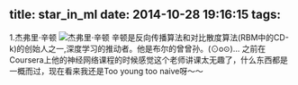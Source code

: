 title: star_in_ml
date: 2014-10-28 19:16:15
tags:
---
1.杰弗里·辛顿
![杰弗里·辛顿](http://logistic1994picbed.qiniudn.com/Geoffrey_Hinton.jpg)
辛顿是反向传播算法和对比散度算法(RBM中的CD-k)的创始人之一,深度学习的推动者。他是布尔的曾曾孙。(⊙o⊙)…
之前在Coursera上他的神经网络课程的时候感觉这个老师讲课太无趣了，什么东西都是一概而过，现在看来我还是Too young too naive呀～～

